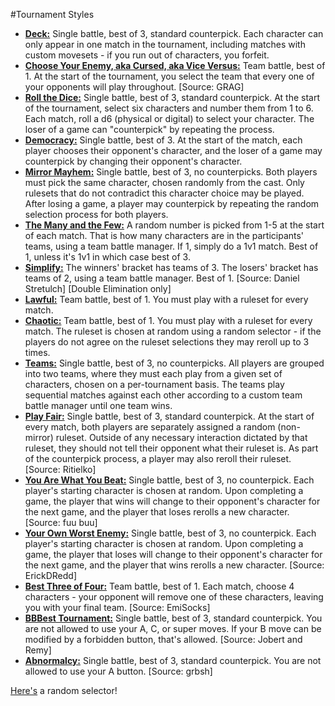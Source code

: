 #Tournament Styles

* <a href="#Deck" name="Deck">**Deck:**</a> Single battle, best of 3, standard counterpick. Each character can only appear in one match in the tournament, including matches with custom movesets - if you run out of characters, you forfeit.
* <a href="#Choose Your Enemy, aka Cursed, aka Vice Versus" name="Choose Your Enemy, aka Cursed, aka Vice Versus">**Choose Your Enemy, aka Cursed, aka Vice Versus:**</a> Team battle, best of 1. At the start of the tournament, you select the team that every one of your opponents will play throughout. [Source: GRAG]
* <a href="#Roll the Dice" name="Roll the Dice">**Roll the Dice:**</a> Single battle, best of 3, standard counterpick. At the start of the tournament, select six characters and number them from 1 to 6. Each match, roll a d6 (physical or digital) to select your character. The loser of a game can "counterpick" by repeating the process.
* <a href="#Democracy" name="Democracy">**Democracy:**</a> Single battle, best of 3. At the start of the match, each player chooses their opponent's character, and the loser of a game may counterpick by changing their opponent's character.
* <a href="#Mirror Mayhem" name="Mirror Mayhem">**Mirror Mayhem:**</a> Single battle, best of 3, no counterpicks. Both players must pick the same character, chosen randomly from the cast. Only rulesets that do not contradict this character choice may be played. After losing a game, a player may counterpick by repeating the random selection process for both players.
* <a href="#The Many and the Few" name="The Many and the Few">**The Many and the Few:**</a> A random number is picked from 1-5 at the start of each match. That is how many characters are in the participants' teams, using a team battle manager. If 1, simply do a 1v1 match. Best of 1, unless it's 1v1 in which case best of 3.
* <a href="#Simplify" name="Simplify">**Simplify:**</a> The winners' bracket has teams of 3. The losers' bracket has teams of 2, using a team battle manager. Best of 1. [Source: Daniel Stretulch] [Double Elimination only]
* <a href="#Lawful" name="Lawful">**Lawful:**</a> Team battle, best of 1. You must play with a ruleset for every match.
* <a href="#Chaotic" name="Chaotic">**Chaotic:**</a> Team battle, best of 1. You must play with a ruleset for every match. The ruleset is chosen at random using a random selector - if the players do not agree on the ruleset selections they may reroll up to 3 times.
* <a href="#Teams" name="Teams">**Teams:**</a> Single battle, best of 3, no counterpicks. All players are grouped into two teams, where they must each play from a given set of characters, chosen on a per-tournament basis. The teams play sequential matches against each other according to a custom team battle manager until one team wins.
* <a href="#Play Fair" name="Play Fair">**Play Fair:**</a> Single battle, best of 3, standard counterpick. At the start of every match, both players are separately assigned a random (non-mirror) ruleset. Outside of any necessary interaction dictated by that ruleset, they should not tell their opponent what their ruleset is. As part of the counterpick process, a player may also reroll their ruleset. [Source: Ritielko]
* <a href="#You Are What You Beat" name="You Are What You Beat">**You Are What You Beat:**</a> Single battle, best of 3, no counterpick. Each player's starting character is chosen at random. Upon completing a game, the player that wins will change to their opponent's character for the next game, and the player that loses rerolls a new character. [Source: fuu buu]
* <a href="#Your Own Worst Enemy" name="Your Own Worst Enemy">**Your Own Worst Enemy:**</a> Single battle, best of 3, no counterpick. Each player's starting character is chosen at random. Upon completing a game, the player that loses will change to their opponent's character for the next game, and the player that wins rerolls a new character. [Source: ErickDRedd]
* <a href="#Best Three of Four" name="Best Three of Four">**Best Three of Four:**</a> Team battle, best of 1. Each match, choose 4 characters - your opponent will remove one of these characters, leaving you with your final team. [Source: EmiSocks]
* <a href="#BBBest Tournament" name="BBBest Tournament">**BBBest Tournament:**</a> Single battle, best of 3, standard counterpick. You are not allowed to use your A, C, or super moves. If your B move can be modified by a forbidden button, that's allowed. [Source: Jobert and Remy]
* <a href="#Abnormalcy" name="Abnormalcy">**Abnormalcy:**</a> Single battle, best of 3, standard counterpick. You are not allowed to use your A button. [Source: grbsh]

[Here's](random) a random selector!
